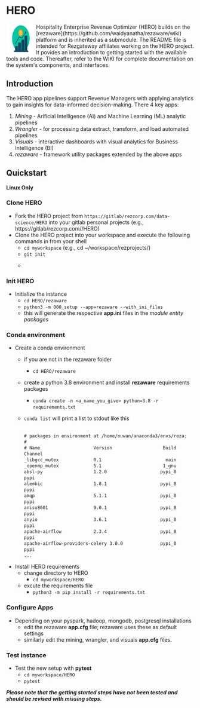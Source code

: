 # HERO

<img align="left" width="80" height="80" src="./img/hero_icon.png">
Hospitality Enterprise Revenue Optimizer (HERO) builds on the [rezaware](https://github.com/waidyanatha/rezaware/wiki) platform and is inherited as a submodule. The README file is intended for Rezgateway affiilates working on the HERO project. It povides an introduction to getting started with the available tools and code. Thereafter, refer to the WIKI for complete documentation on the system's components, and interfaces. 

## Introduction

The HERO app pipelines support Revenue Managers with applying analytics to gain insights for data-informed decision-making. There 4 key apps:
1. _Mining_ - Arificial Intelligence (AI) and Machine Learning (ML) analytic pipelines
1. _Wrangler_ - for processing data extract, transform, and load automated pipelines
1. _Visuals_ - interactive dashboards with visual analytics for Business Intelligence (BI)
1. _rezaware_ - framework utility packages extended by the above apps

## Quickstart
__Linux Only__

### Clone HERO
* Fork the HERO project from ```https://gitlab/rezcorp.com/data-science/HERO``` into your gitlab personal projects (e.g., https://gitlab/rezcorp.com/<my-rezgate-gitlab-username>/HERO)
* Clone the HERO project into your workspace and execute the following commands in from your shell
   * ```cd myworkspace``` (e.g., cd ~/workspace/rezprojects/)
   * ```git init```
   * ```git clone https://gitlab/rezcorp.com/<my-rezgate-gitlab-username>/HERO

### Init HERO
* Initialize the instance
   * ```cd HERO/rezaware```
   * ```python3 -m 000_setup --app=rezaware --with_ini_files```
   * this will generate the respective __app.ini__ files in the _module entity packages_

### Conda environment
* Create a conda environment
   * if you are not in the rezaware folder
      * ```cd HERO/rezaware```
   * create a python 3.8 environment and install __rezaware__ requirements packages
      * ```conda create -n <a_name_you_give> python=3.8 -r requirements.txt```
   * ```conda list``` will print a list to stdout like this

        ```
        
        # packages in environment at /home/nuwan/anaconda3/envs/reza:
        #
        # Name                    Version                   Build  Channel
        _libgcc_mutex             0.1                        main  
        _openmp_mutex             5.1                       1_gnu  
        absl-py                   1.2.0                    pypi_0    pypi
        alembic                   1.8.1                    pypi_0    pypi
        amqp                      5.1.1                    pypi_0    pypi
        aniso8601                 9.0.1                    pypi_0    pypi
        anyio                     3.6.1                    pypi_0    pypi
        apache-airflow            2.3.4                    pypi_0    pypi
        apache-airflow-providers-celery 3.0.0              pypi_0    pypi
        ...
        
        ```
* Install HERO requirements
   * change directory to HERO
      * ```cd myworkspace/HERO```
   * excute the requirements file
      * ```python3 -m pip install -r requirements.txt```
      
### Configure Apps
* Depending on your pyspark, hadoop, mongodb, postgresql installations
   * edit the rezaware __app.cfg__ file; rezaware uses these as default settings
   * similarly edit the mining, wrangler, and visuals __app.cfg__ files.

### Test instance
* Test the new setup with __pytest__
   * ```cd myworkspace/HERO```
   * ```pytest```

___Please note that the getting started steps have not been tested and should be revised with missing steps.___

